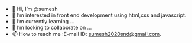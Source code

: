 - 👋 Hi, I’m @sumesh
- 👀 I’m interested in front end development using html,css and javascript.
- 🌱 I’m currently learning ...
- 💞️ I’m looking to collaborate on ...
- 📫 How to reach me :E-mail ID: sumesh2020snd@gmail.com.

<!---
sumesh12042002/sumesh12042002 is a ✨ special ✨ repository because its `README.md` (this file) appears on your GitHub profile.
You can click the Preview link to take a look at your changes.
--->

